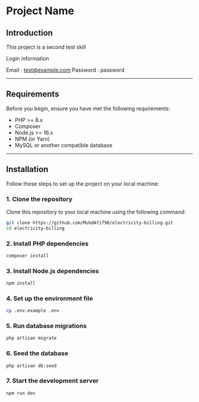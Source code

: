 # Project Name

## Introduction
This project is a second test skill

Login information

Email : test@example.com
Password : password

---

## Requirements
Before you begin, ensure you have met the following requirements:

- PHP >= 8.x
- Composer
- Node.js >= 16.x
- NPM (or Yarn)
- MySQL or another compatible database

---

## Installation

Follow these steps to set up the project on your local machine:

### 1. Clone the repository
Clone this repository to your local machine using the following command:

```bash
git clone https://github.com/MuhdAfif98/electricity-billing.git
cd electricity-billing
```

### 2. Install PHP dependencies

```bash
composer install
```

### 3. Install Node.js dependencies

```bash
npm install
```

### 4. Set up the environment file

```bash
cp .env.example .env
```

### 5. Run database migrations

```bash
php artisan migrate
```

### 6. Seed the database

```bash
php artisan db:seed
```

### 7. Start the development server

```bash
npm run dev
```




